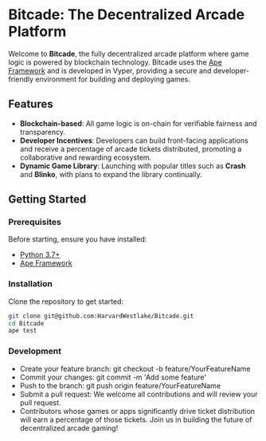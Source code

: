 # Bitcade: The Decentralized Arcade Platform

Welcome to **Bitcade**, the fully decentralized arcade platform where game logic is powered by blockchain technology. Bitcade uses the [Ape Framework](https://docs.apeworx.io/ape/stable/) and is developed in Vyper, providing a secure and developer-friendly environment for building and deploying games.

## Features

- **Blockchain-based**: All game logic is on-chain for verifiable fairness and transparency.
- **Developer Incentives**: Developers can build front-facing applications and receive a percentage of arcade tickets distributed, promoting a collaborative and rewarding ecosystem.
- **Dynamic Game Library**: Launching with popular titles such as **Crash** and **Blinko**, with plans to expand the library continually.

## Getting Started

### Prerequisites

Before starting, ensure you have installed:
- [Python 3.7+](https://www.python.org/downloads/)
- [Ape Framework](https://docs.apeworx.io/ape/stable/userguides/quickstart.html)

### Installation

Clone the repository to get started:

```bash
git clone git@github.com:HarvardWestlake/Bitcade.git
cd Bitcade
ape test
```

### Development
- Create your feature branch: git checkout -b feature/YourFeatureName
- Commit your changes: git commit -m 'Add some feature'
- Push to the branch: git push origin feature/YourFeatureName
- Submit a pull request: We welcome all contributions and will review your pull request.
- Contributors whose games or apps significantly drive ticket distribution will earn a percentage of those tickets. Join us in building the future of decentralized arcade gaming!
